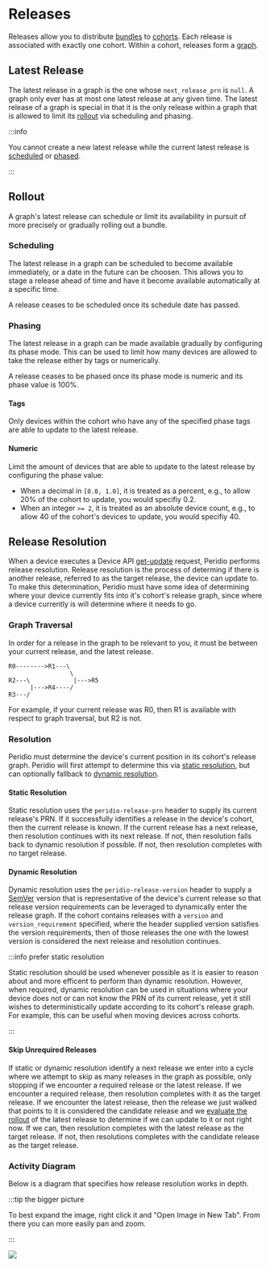 # Releases

Releases allow you to distribute [bundles](/platform/reference/bundles.md) to [cohorts](/platform/reference/cohorts.md). Each release is associated with exactly one cohort. Within a cohort, releases form a [graph](/platform/reference/cohorts.md#release-graph).

## Latest Release

The latest release in a graph is the one whose `next_release_prn` is `null`. A graph only ever has at most one latest release at any given time. The latest release of a graph is special in that it is the only release within a graph that is allowed to limit its [rollout](#rollout) via scheduling and phasing.

:::info

You cannot create a new latest release while the current latest release is [scheduled](#scheduling) or [phased](#phasing).

:::

## Rollout

A graph's latest release can schedule or limit its availability in pursuit of more precisely or gradually rolling out a bundle.

### Scheduling

The latest release in a graph can be scheduled to become available immediately, or a date in the future can be choosen. This allows you to stage a release ahead of time and have it become available automatically at a specific time.

A release ceases to be scheduled once its schedule date has passed.

### Phasing

The latest release in a graph can be made available gradually by configuring its phase mode. This can be used to limit how many devices are allowed to take the release either by tags or numerically.

A release ceases to be phased once its phase mode is numeric and its phase value is 100%.

#### Tags

Only devices within the cohort who have any of the specified phase tags are able to update to the latest release.

#### Numeric

Limit the amount of devices that are able to update to the latest release by configuring the phase value:

- When a decimal in `[0.0, 1.0]`, it is treated as a percent, e.g., to allow 20% of the cohort to update, you would specifiy 0.2.
- When an integer `>= 2`, it is treated as an absolute device count, e.g., to allow 40 of the cohort's devices to update, you would specifiy 40.

## Release Resolution

When a device executes a Device API [get-update](/device-api#devices/operation/get-update) request, Peridio performs release resolution. Release resolution is the process of determing if there is another release, referred to as the target release, the device can update to. To make this determination, Peridio must have some idea of determining where your device currently fits into it's cohort's release graph, since where a device currently is will determine where it needs to go.

### Graph Traversal

In order for a release in the graph to be relevant to you, it must be between your current release, and the latest release.

```
R0-------->R1---\
                 \
R2---\            |--->R5
      |--->R4----/
R3---/
```

For example, if your current release was R0, then R1 is available with respect to graph traversal, but R2 is not.

### Resolution

Peridio must determine the device's current position in its cohort's release graph. Peridio will first attempt to determine this via [static resolution](#static-resolution), but can optionally fallback to [dynamic resolution](#dynamic-resolution).

#### Static Resolution

Static resolution uses the `peridio-release-prn` header to supply its current release's PRN. If it successfully identifies a release in the device's cohort, then the current release is known. If the current release has a next release, then resolution continues with its next release. If not, then resolution falls back to dynamic resolution if possible. If not, then resolution completes with no target release.

#### Dynamic Resolution

Dynamic resolution uses the `peridio-release-version` header to supply a [SemVer](https://semver.org/) version that is representative of the device's current release so that release version requirements can be leveraged to dynamically enter the release graph. If the cohort contains releases with a `version` and `version_requirement` specified, where the header supplied version satisfies the version requirements, then of those releases the one with the lowest version is considered the next release and resolution continues.

:::info prefer static resolution

Static resolution should be used whenever possible as it is easier to reason about and more efficent to perform than dynamic resolution. However, when required, dynamic resolution can be used in situations where your device does not or can not know the PRN of its current release, yet it still wishes to deterministically update according to its cohort's release graph. For example, this can be useful when moving devices across cohorts.

:::

#### Skip Unrequired Releases

If static or dynamic resolution identify a next release we enter into a cycle where we attempt to skip as many releases in the graph as possible, only stopping if we encounter a required release or the latest release. If we encounter a required release, then resolution completes with it as the target release. If we encounter the latest release, then the release we just walked that points to it is considered the candidate release and we [evaluate the rollout](#rollout) of the latest release to determine if we can update to it or not right now. If we can, then resolution completes with the latest release as the target release. If not, then resolutions completes with the candidate release as the target release.

### Activity Diagram

Below is a diagram that specifies how release resolution works in depth.

:::tip the bigger picture

To best expand the image, right click it and "Open Image in New Tab". From there you can more easily pan and zoom.

:::

<img src="/img/release-resolution.png" width="auto" />
